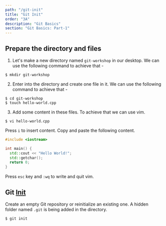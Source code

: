 ```yaml
---
path: "/git-init"
title: "Git Init"
order: "3A"
description: "Git Basics"
section: "Git Basics: Part-1"
---
```


## Prepare the directory and files

1. Let's make a new directory named `git-workshop` in our desktop. We can use the following command to achieve that -

```shell
$ mkdir git-workshop
```

2. Enter into the directory and create one file in it. We can use the following command to achieve that -

```shell
$ cd git-workshop
$ touch hello-world.cpp
```

3. Add some content in these files. To achieve that we can use vim.

```shell
$ vi hello-world.cpp
```

Press `i` to insert content. Copy and paste the following content.

```cpp
#include <iostream>

int main() {
  std::cout << "Hello World!";
  std::getchar();
  return 0;
}
```

Press `esc` key and `:wq` to write and quit vim.

## Git [Init]

Create an empty Git repository or reinitialize an existing one. A hidden folder named `.git` is being added in the directory.

```shell
$ git init
```

[init]: https://git-scm.com/docs/git-init
